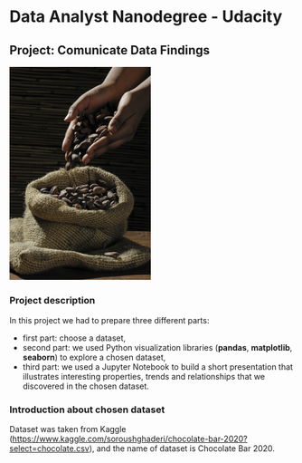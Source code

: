 # Data Analyst Nanodegree - Udacity
## Project: Comunicate Data Findings


<img src="./Images/cocoa-beans-499970_1920.jpg" width="250">

### Project description

In this project we had to prepare three different parts:
 * first part: choose a dataset,
 * second part: we used Python visualization libraries (**pandas**, **matplotlib**, **seaborn**) to explore a chosen dataset,
 * third part: we used a Jupyter Notebook to build a short presentation that illustrates interesting properties, trends and relationships that we discovered in the chosen dataset.


### Introduction about chosen dataset

Dataset was taken from Kaggle (https://www.kaggle.com/soroushghaderi/chocolate-bar-2020?select=chocolate.csv), and the name of dataset is Chocolate Bar 2020.
